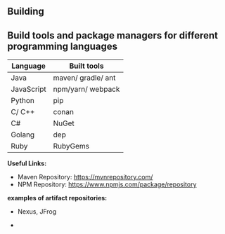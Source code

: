 ## Building

__Build tools and package managers for different programming languages__
-
| Language  | Built tools            |
|-----------|------------------------|
| Java      | maven/ gradle/ ant     |
| JavaScript| npm/yarn/ webpack      |
| Python    | pip                    |
| C/ C++    | conan                  |
| C#        | NuGet                  |
| Golang    | dep                    |
| Ruby      | RubyGems               |    

__Useful Links:__
- Maven Repository: https://mvnrepository.com/
- NPM Repository: https://www.npmjs.com/package/repository

__examples of artifact repositories:__
  - Nexus, JFrog
  
- 